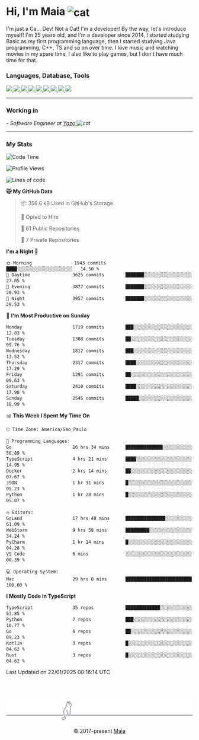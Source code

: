 <h1 align="left">Hi, I'm Maia 
<img src="https://emojis.slackmojis.com/emojis/images/1643509834/36299/black-cat.gif?1643509834" width="50" height="60" align="center"  alt="cat"/>
</h1>

I'm just a Ca... Dev! Not a Cat! I'm a developer! By the way, let's introduce myself!
I'm 25 years old, and I'm a developer since 2014, I started studying Basic as my first programming
language, then I started studying Java programming, C++, TS and so on over time.
I love music and watching movies in my spare time, I also like to play games, but I don't have much time for that.

<h3 align="left">Languages, Database, Tools</h3>
<p>
  <a href="https://www.typescriptlang.org">
    <img src="https://skillicons.dev/icons?i=ts" />
  </a>
  <a href="https://go.dev">
    <img src="https://skillicons.dev/icons?i=go" />
  </a>
  <a href="https://www.python.org">
    <img src="https://skillicons.dev/icons?i=python" />
  </a>
  <a href="https://gradle.org">
    <img src="https://skillicons.dev/icons?i=gradle" />
  </a>
  <a href="https://redis.io">
    <img src="https://skillicons.dev/icons?i=redis" />
  </a>
  <a href="https://www.mongodb.com">
    <img src="https://skillicons.dev/icons?i=mongodb" />
  </a>
  <a href="https://nodejs.org">
    <img src="https://skillicons.dev/icons?i=nodejs" />
  </a>
  <a href="https://www.javascript.com">
    <img src="https://skillicons.dev/icons?i=js" />
  </a>
  <a href="https://www.docker.com">
    <img src="https://skillicons.dev/icons?i=docker" />
  </a>
</p>

<hr/>

<h3>Working in</h3>

<p><em> - Software Engineer at <a href="[https://pdasolucoes.com.br](https://yazo.com.br/)">Yazo
</a><img src="https://media.giphy.com/media/WUlplcMpOCEmTGBtBW/giphy.gif" width="30" alt="cat"> 
</em></p>

<hr/>

### My Stats

<!--START_SECTION:waka-->
![Code Time](http://img.shields.io/badge/Code%20Time-5%2C147%20hrs%2034%20mins-blue)

![Profile Views](http://img.shields.io/badge/Profile%20Views-1-blue)

![Lines of code](https://img.shields.io/badge/From%20Hello%20World%20I%27ve%20Written-4.3%20million%20lines%20of%20code-blue)

**🐱 My GitHub Data** 

> 📦 358.6 kB Used in GitHub's Storage 
 > 
> 💼 Opted to Hire
 > 
> 📜 61 Public Repositories 
 > 
> 🔑 7 Private Repositories 
 > 
**I'm a Night 🦉** 

```text
🌞 Morning                1943 commits        ████░░░░░░░░░░░░░░░░░░░░░   14.50 % 
🌆 Daytime                3625 commits        ███████░░░░░░░░░░░░░░░░░░   27.05 % 
🌃 Evening                3877 commits        ███████░░░░░░░░░░░░░░░░░░   28.93 % 
🌙 Night                  3957 commits        ███████░░░░░░░░░░░░░░░░░░   29.53 % 
```
📅 **I'm Most Productive on Sunday** 

```text
Monday                   1719 commits        ███░░░░░░░░░░░░░░░░░░░░░░   12.83 % 
Tuesday                  1308 commits        ██░░░░░░░░░░░░░░░░░░░░░░░   09.76 % 
Wednesday                1812 commits        ███░░░░░░░░░░░░░░░░░░░░░░   13.52 % 
Thursday                 2317 commits        ████░░░░░░░░░░░░░░░░░░░░░   17.29 % 
Friday                   1291 commits        ██░░░░░░░░░░░░░░░░░░░░░░░   09.63 % 
Saturday                 2410 commits        ████░░░░░░░░░░░░░░░░░░░░░   17.98 % 
Sunday                   2545 commits        █████░░░░░░░░░░░░░░░░░░░░   18.99 % 
```


📊 **This Week I Spent My Time On** 

```text
🕑︎ Time Zone: America/Sao_Paulo

💬 Programming Languages: 
Go                       16 hrs 34 mins      ██████████████░░░░░░░░░░░   56.89 % 
TypeScript               4 hrs 21 mins       ████░░░░░░░░░░░░░░░░░░░░░   14.95 % 
Docker                   2 hrs 14 mins       ██░░░░░░░░░░░░░░░░░░░░░░░   07.67 % 
JSON                     1 hr 31 mins        █░░░░░░░░░░░░░░░░░░░░░░░░   05.23 % 
Python                   1 hr 28 mins        █░░░░░░░░░░░░░░░░░░░░░░░░   05.07 % 

🔥 Editors: 
GoLand                   17 hrs 48 mins      ███████████████░░░░░░░░░░   61.09 % 
WebStorm                 9 hrs 58 mins       █████████░░░░░░░░░░░░░░░░   34.24 % 
PyCharm                  1 hr 14 mins        █░░░░░░░░░░░░░░░░░░░░░░░░   04.28 % 
VS Code                  6 mins              ░░░░░░░░░░░░░░░░░░░░░░░░░   00.39 % 

💻 Operating System: 
Mac                      29 hrs 8 mins       █████████████████████████   100.00 % 
```

**I Mostly Code in TypeScript** 

```text
TypeScript               35 repos            █████████████░░░░░░░░░░░░   53.85 % 
Python                   7 repos             ███░░░░░░░░░░░░░░░░░░░░░░   10.77 % 
Go                       6 repos             ██░░░░░░░░░░░░░░░░░░░░░░░   09.23 % 
Kotlin                   3 repos             █░░░░░░░░░░░░░░░░░░░░░░░░   04.62 % 
Rust                     3 repos             █░░░░░░░░░░░░░░░░░░░░░░░░   04.62 % 
```




 Last Updated on 22/01/2025 00:16:14 UTC
<!--END_SECTION:waka-->


<br/>
<br/>

<p align="center"><img src="https://raw.githubusercontent.com/gabrielmaialva33/gabrielmaialva33/master/assets/gray0_ctp_on_line.svg?sanitize=true" /></p>
<p align="center">&copy; 2017-present <a href="https://github.com/gabrielmaialva33/" target="_blank">Maia</a>
